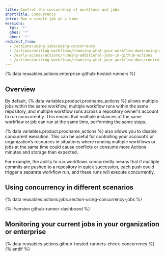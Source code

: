 ```yaml
---
title: Control the concurrency of workflows and jobs
shortTitle: Concurrency
intro: Run a single job at a time.
versions:
  fpt: '*'
  ghes: '*'
  ghec: '*'
redirect_from:
  - /actions/using-jobs/using-concurrency
  - /actions/writing-workflows/choosing-what-your-workflow-does/using-concurrency
  - /early-access/actions/running-additional-jobs-in-github-actions
  - /actions/writing-workflows/choosing-what-your-workflow-does/control-the-concurrency-of-workflows-and-jobs
---
```


{% data reusables.actions.enterprise-github-hosted-runners %}

## Overview

By default, {% data variables.product.prodname_actions %} allows multiple jobs within the same workflow, multiple workflow runs within the same repository, and multiple workflow runs across a repository owner's account to run concurrently. This means that multiple instances of the same workflow or job can run at the same time, performing the same steps.

{% data variables.product.prodname_actions %} also allows you to disable concurrent execution. This can be useful for controlling your account’s or organization’s resources in situations where running multiple workflows or jobs at the same time could cause conflicts or consume more Actions minutes and storage than expected.

For example, the ability to run workflows concurrently means that if multiple commits are pushed to a repository in quick succession, each push could trigger a separate workflow run, and these runs will execute concurrently.

## Using concurrency in different scenarios

{% data reusables.actions.jobs.section-using-concurrency-jobs %}

{% ifversion github-runner-dashboard %}

## Monitoring your current jobs in your organization or enterprise

{% data reusables.actions.github-hosted-runners-check-concurrency %}
{% endif %}
